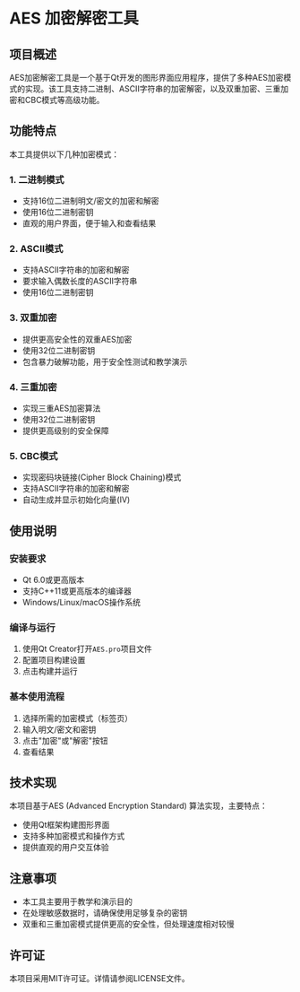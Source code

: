 # AES 加密解密工具

## 项目概述

AES加密解密工具是一个基于Qt开发的图形界面应用程序，提供了多种AES加密模式的实现。该工具支持二进制、ASCII字符串的加密解密，以及双重加密、三重加密和CBC模式等高级功能。

## 功能特点

本工具提供以下几种加密模式：

### 1. 二进制模式
- 支持16位二进制明文/密文的加密和解密
- 使用16位二进制密钥
- 直观的用户界面，便于输入和查看结果

### 2. ASCII模式
- 支持ASCII字符串的加密和解密
- 要求输入偶数长度的ASCII字符串
- 使用16位二进制密钥

### 3. 双重加密
- 提供更高安全性的双重AES加密
- 使用32位二进制密钥
- 包含暴力破解功能，用于安全性测试和教学演示

### 4. 三重加密
- 实现三重AES加密算法
- 使用32位二进制密钥
- 提供更高级别的安全保障

### 5. CBC模式
- 实现密码块链接(Cipher Block Chaining)模式
- 支持ASCII字符串的加密和解密
- 自动生成并显示初始化向量(IV)

## 使用说明

### 安装要求
- Qt 6.0或更高版本
- 支持C++11或更高版本的编译器
- Windows/Linux/macOS操作系统

### 编译与运行
1. 使用Qt Creator打开`AES.pro`项目文件
2. 配置项目构建设置
3. 点击构建并运行

### 基本使用流程
1. 选择所需的加密模式（标签页）
2. 输入明文/密文和密钥
3. 点击"加密"或"解密"按钮
4. 查看结果

## 技术实现

本项目基于AES (Advanced Encryption Standard) 算法实现，主要特点：
- 使用Qt框架构建图形界面
- 支持多种加密模式和操作方式
- 提供直观的用户交互体验

## 注意事项

- 本工具主要用于教学和演示目的
- 在处理敏感数据时，请确保使用足够复杂的密钥
- 双重和三重加密模式提供更高的安全性，但处理速度相对较慢

## 许可证

本项目采用MIT许可证。详情请参阅LICENSE文件。
